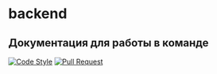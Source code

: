 # backend
## Документация для работы в команде

[![Code Style](https://img.shields.io/badge/Прочитать-Документацию_Code_Style-blue?style=for-the-badge)](https://github.com/HRSpaceX/backend/blob/e/chore/docs/.github/dev_docs/code_style_rules.md) [![Pull Request](https://img.shields.io/badge/Прочитать-Документацию_Pull_Request-2ea44f?style=for-the-badge)](https://github.com/HRSpaceX/backend/blob/e/chore/docs/.github/dev_docs/pull_requests_rules.md)